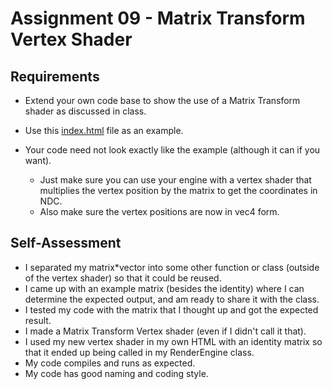 Assignment 09 - Matrix Transform Vertex Shader
==============================================

## Requirements

* Extend your own code base to show the use of a Matrix Transform shader as discussed in class.

* Use this [index.html](09/ifiles/index.html) file as an example.
* Your code need not look exactly like the example (although it can if you want).
  * Just make sure you can use your engine with a vertex shader that multiplies the vertex position by the matrix to get the coordinates in NDC.
  * Also make sure the vertex positions are now in vec4 form.

## Self-Assessment

* I separated my matrix*vector into some other function or class (outside of the vertex shader) so that it could be reused.
* I came up with an example matrix (besides the identity) where I can determine the expected output, and am ready to share it with the class.
* I tested my code with the matrix that I thought up and got the expected result.
* I made a Matrix Transform Vertex shader (even if I didn't call it that).
* I used my new vertex shader in my own HTML with an identity matrix so that it ended up being called in my RenderEngine class.
* My code compiles and runs as expected.
* My code has good naming and coding style.
